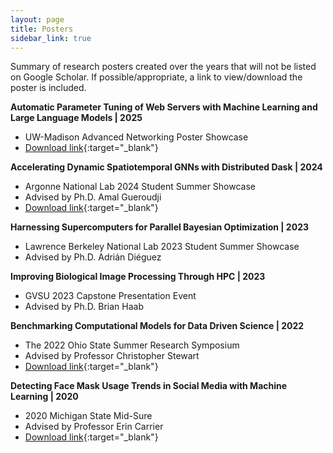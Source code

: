 ```yaml
---
layout: page
title: Posters
sidebar_link: true
---
```


Summary of research posters created over the years that will not be listed on Google Scholar. If possible/appropriate, a link to view/download the poster is included.


**Automatic Parameter Tuning of Web Servers with Machine Learning and Large Language Models | 2025**
* UW-Madison Advanced Networking Poster Showcase
* [Download link](https://drive.google.com/file/d/1lOvzMAL-V7tnC5eqqdgEb_O5tnadpWJn/view?usp=sharing){:target="_blank"}


**Accelerating Dynamic Spatiotemporal GNNs with Distributed Dask | 2024**
* Argonne National Lab 2024 Student Summer Showcase
* Advised by Ph.D. Amal Gueroudji
* [Download link](https://drive.google.com/file/d/12-Wh--_tweR8BIYTsUmt1wrfOAHdKJsK/view?usp=sharing){:target="_blank"}

**Harnessing Supercomputers for Parallel Bayesian Optimization | 2023**
* Lawrence Berkeley National Lab 2023 Student Summer Showcase
* Advised by Ph.D. Adrián Diéguez


**Improving Biological Image Processing Through HPC | 2023**
* GVSU 2023 Capstone Presentation Event
* Advised by Ph.D. Brian Haab

**Benchmarking Computational Models for Data Driven Science | 2022**
* The 2022 Ohio State Summer Research Symposium
* Advised by Professor Christopher Stewart
* [Download link](https://drive.google.com/file/d/162fR6MsurKwDQnqF2LZ2WvePTGmwdriO/view?usp=sharing){:target="_blank"}

**Detecting Face Mask Usage Trends in Social Media with Machine Learning | 2020**
* 2020 Michigan State Mid-Sure
* Advised by Professor Erin Carrier
* [Download link](https://drive.google.com/file/d/1R5LQuxhn0idkl1wiXHB-9o1G6Wx1SfKG/view?usp=sharing){:target="_blank"}  